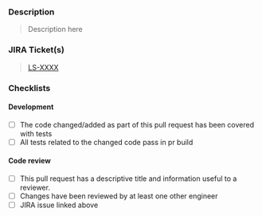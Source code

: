 ### Description
> Description here
### JIRA Ticket(s)
> [LS-XXXX](https://linksquares.atlassian.net/browse/LS-XXXX)

### Checklists
#### Development
- [ ] The code changed/added as part of this pull request has been covered with tests
- [ ] All tests related to the changed code pass in pr build

#### Code review
- [ ] This pull request has a descriptive title and information useful to a reviewer.
- [ ] Changes have been reviewed by at least one other engineer
- [ ] JIRA issue linked above
